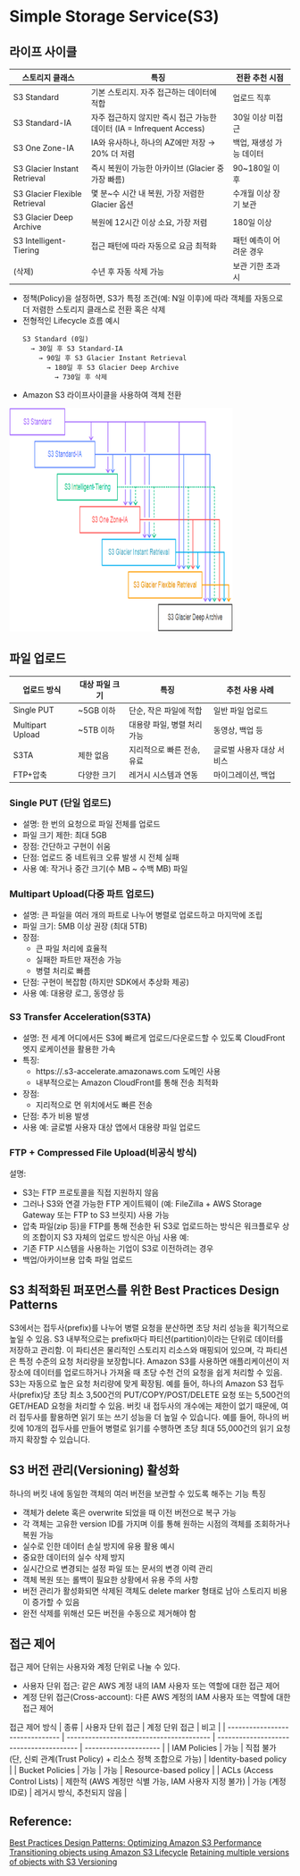 # Simple Storage Service(S3)

## 라이프 사이클
| 스토리지 클래스                          | 특징                                                 | 전환 추천 시점       |
| --------------------------------- | -------------------------------------------------- | -------------- |
| S3 Standard                   | 기본 스토리지. 자주 접근하는 데이터에 적합                           | 업로드 직후         |
| S3 Standard-IA                | 자주 접근하지 않지만 즉시 접근 가능한 데이터 (IA = Infrequent Access) | 30일 이상 미접근     |
| S3 One Zone-IA                | IA와 유사하나, 하나의 AZ에만 저장 → 20% 더 저렴                   | 백업, 재생성 가능 데이터 |
| S3 Glacier Instant Retrieval  | 즉시 복원이 가능한 아카이브 (Glacier 중 가장 빠름)                  | 90\~180일 이후    |
| S3 Glacier Flexible Retrieval | 몇 분\~수 시간 내 복원, 가장 저렴한 Glacier 옵션                  | 수개월 이상 장기 보관   |
| S3 Glacier Deep Archive       | 복원에 12시간 이상 소요, 가장 저렴                          | 180일 이상        |
| S3 Intelligent-Tiering        | 접근 패턴에 따라 자동으로 요금 최적화                              | 패턴 예측이 어려운 경우  |
| (삭제)                          | 수년 후 자동 삭제 가능                                      | 보관 기한 초과 시     |

- 정책(Policy)을 설정하면, S3가 특정 조건(예: N일 이후)에 따라 객체를 자동으로 더 저렴한 스토리지 클래스로 전환 혹은 삭제
- 전형적인 Lifecycle 흐름 예시
    ```
    S3 Standard (0일) 
      → 30일 후 S3 Standard-IA
        → 90일 후 S3 Glacier Instant Retrieval
          → 180일 후 S3 Glacier Deep Archive
            → 730일 후 삭제
    ```   
- Amazon S3 라이프사이클을 사용하여 객체 전환   
<img src="../images/lifecycle_transitions_v4.png" height="400px" width="400px" />

## 파일 업로드
| 업로드 방식           | 대상 파일 크기 | 특징               | 추천 사용 사례       |
| ---------------- | -------- | ---------------- | -------------- |
| Single PUT       | \~5GB 이하 | 단순, 작은 파일에 적합    | 일반 파일 업로드      |
| Multipart Upload | \~5TB 이하 | 대용량 파일, 병렬 처리 가능 | 동영상, 백업 등      |
| S3TA             | 제한 없음    | 지리적으로 빠른 전송, 유료  | 글로벌 사용자 대상 서비스 |
| FTP+압축           | 다양한 크기   | 레거시 시스템과 연동      | 마이그레이션, 백업     |

### Single PUT (단일 업로드)
- 설명: 한 번의 요청으로 파일 전체를 업로드
- 파일 크기 제한: 최대 5GB
- 장점: 간단하고 구현이 쉬움
- 단점: 업로드 중 네트워크 오류 발생 시 전체 실패
- 사용 예: 작거나 중간 크기(수 MB ~ 수백 MB) 파일

### Multipart Upload(다중 파트 업로드)
- 설명: 큰 파일을 여러 개의 파트로 나누어 병렬로 업로드하고 마지막에 조립
- 파일 크기: 5MB 이상 권장 (최대 5TB)
- 장점:
    - 큰 파일 처리에 효율적
    - 실패한 파트만 재전송 가능
    - 병렬 처리로 빠름
- 단점: 구현이 복잡함 (하지만 SDK에서 추상화 제공)
- 사용 예: 대용량 로그, 동영상 등

### S3 Transfer Acceleration(S3TA)
- 설명: 전 세계 어디에서든 S3에 빠르게 업로드/다운로드할 수 있도록 CloudFront 엣지 로케이션을 활용한 가속
- 특징:
    - https://<bucket-name>.s3-accelerate.amazonaws.com 도메인 사용
    - 내부적으로는 Amazon CloudFront를 통해 전송 최적화
- 장점:
    - 지리적으로 먼 위치에서도 빠른 전송
- 단점: 추가 비용 발생
- 사용 예: 글로벌 사용자 대상 앱에서 대용량 파일 업로드

### FTP + Compressed File Upload(비공식 방식)
설명:
- S3는 FTP 프로토콜을 직접 지원하지 않음
- 그러나 S3와 연결 가능한 FTP 게이트웨이 (예: FileZilla + AWS Storage Gateway 또는 FTP to S3 브릿지) 사용 가능
- 압축 파일(zip 등)을 FTP를 통해 전송한 뒤 S3로 업로드하는 방식은 워크플로우 상의 조합이지 S3 자체의 업로드 방식은 아님
사용 예:
- 기존 FTP 시스템을 사용하는 기업이 S3로 이전하려는 경우
- 백업/아카이브용 압축 파일 업로드

## S3 최적화된 퍼포먼스를 위한 Best Practices Design Patterns
S3에서는 접두사(prefix)를 나누어 병렬 요청을 분산하면 초당 처리 성능을 획기적으로 높일 수 있음.
S3 내부적으로는 prefix마다 파티션(partition)이라는 단위로 데이터를 저장하고 관리함.
이 파티션은 물리적인 스토리지 리소스와 매핑되어 있으며, 각 파티션은 특정 수준의 요청 처리량을 보장합니다.
Amazon S3를 사용하면 애플리케이션이 저장소에 데이터를 업로드하거나 가져올 때 초당 수천 건의 요청을 쉽게 처리할 수 있음.
S3는 자동으로 높은 요청 처리량에 맞게 확장됨.
예를 들어, 하나의 Amazon S3 접두사(prefix)당 초당 최소 3,500건의 PUT/COPY/POST/DELETE 요청 또는 5,500건의 GET/HEAD 요청을 처리할 수 있음.
버킷 내 접두사의 개수에는 제한이 없기 때문에, 여러 접두사를 활용하면 읽기 또는 쓰기 성능을 더 높일 수 있습니다.
예를 들어, 하나의 버킷에 10개의 접두사를 만들어 병렬로 읽기를 수행하면 초당 최대 55,000건의 읽기 요청까지 확장할 수 있습니다.

## S3 버전 관리(Versioning) 활성화 
하나의 버킷 내에 동일한 객체의 여러 버전을 보관할 수 있도록 해주는 기능
특징
- 객체가 delete 혹은 overwrite 되었을 때 이전 버전으로 복구 가능
- 각 객체는 고유한 version ID를 가지며 이를 통해 원하는 시점의 객체를 조회하거나 복원 가능
- 실수로 인한 데이터 손실 방지에 유용
활용 예시
- 중요한 데이터의 실수 삭제 방지
- 실시간으로 변경되는 설정 파일 또는 문서의 변경 이력 관리
- 객체 복원 또는 롤백이 필요한 상황에서 유용
주의 사항
- 버전 관리가 활성화되면 삭제된 객체도 delete marker 형태로 남아 스토리지 비용이 증가할 수 있음
- 완전 삭제를 위해선 모든 버전을 수동으로 제거해야 함

## 접근 제어
접근 제어 단위는 사용자와 계정 단위로 나눌 수 있다.
- 사용자 단위 접근: 같은 AWS 계정 내의 IAM 사용자 또는 역할에 대한 접근 제어
- 계정 단위 접근(Cross-account): 다른 AWS 계정의 IAM 사용자 또는 역할에 대한 접근 제어
  
접근 제어 방식
| 종류                             | 사용자 단위 접근                                | 계정 단위 접근                                | 비고                    |
| ------------------------------- | ---------------------------------------- | --------------------------------------- | --------------------- |
| IAM Policies                | 가능                                     | 직접 불가 (단, 신뢰 관계(Trust Policy) + 리소스 정책 조합으로 가능) | Identity-based policy |
| Bucket Policies             | 가능                                     | 가능                                    | Resource-based policy |
| ACLs (Access Control Lists) | 제한적 (AWS 계정만 식별 가능, IAM 사용자 지정 불가) | 가능 (계정 ID로)                           | 레거시 방식, 추천되지 않음       |


## Reference:
[Best Practices Design Patterns: Optimizing Amazon S3 Performance](https://docs.aws.amazon.com/AmazonS3/latest/userguide/optimizing-performance.html)
[Transitioning objects using Amazon S3 Lifecycle](https://docs.aws.amazon.com/AmazonS3/latest/userguide/lifecycle-transition-general-considerations.html)
[Retaining multiple versions of objects with S3 Versioning](https://docs.aws.amazon.com/AmazonS3/latest/userguide/Versioning.html)